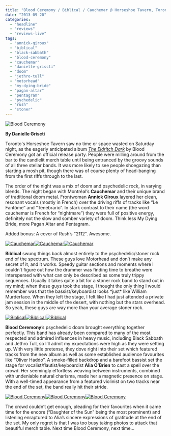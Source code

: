 ```yaml
---
title: "Blood Ceremony / Biblical / Cauchemar @ Horseshoe Tavern, Toronto ON, September 14, 2013"
date: "2013-09-20"
categories: 
  - "headline"
  - "reviews"
  - "reviews-live"
tags: 
  - "annick-giroux"
  - "biblical"
  - "black-sabbath"
  - "blood-ceremony"
  - "cauchemar"
  - "danielle-griscti"
  - "doom"
  - "jethro-tull"
  - "motorhead"
  - "my-dying-bride"
  - "pagan-altar"
  - "pentagram"
  - "pychedelic"
  - "rush"
  - "stoner"
---
```


![Blood Ceremony](http://www.hellbound.ca/wp-content/uploads/2013/09/bc-2-590x393.jpg)

**By Danielle Griscti**

Toronto's Horseshoe Tavern saw no time or space wasted on Saturday night, as the eagerly anticipated album [_The Eldritch Dark_](http://www.hellbound.ca/2013/06/blood-ceremony-the-eldritch-dark/) by Blood Ceremony got an official release party. People were milling around from the bar to the candlelit merch table until being entranced by the groovy sounds of all three stellar bands. It was more likely to see people shoegazing than starting a mosh pit, though there was of course plenty of head-banging from the first riffs through to the last.

The order of the night was a mix of doom and psychedelic rock, in varying blends. The night began with Montréal’s **Cauchemar** and their unique brand of traditional doom metal. Frontwoman **Annick Giroux** layered her clean, resonant vocals (mostly in French) over the driving riffs of tracks like “Le Fantôme” and “Tenebrario”. In stark contrast to their name (the word cauchemar is French for “nightmare”) they were full of positive energy, definitely not the slow and somber variety of doom. Think less My Dying Bride, more Pagan Altar and Pentagram.

Added bonus: A cover of Rush’s "2112". Awesome.

[![Cauchemar](http://www.hellbound.ca/wp-content/uploads/2013/09/c-3-182x182.jpg)](http://www.hellbound.ca/wp-content/uploads/2013/09/c-3.jpg)[![Cauchemar](http://www.hellbound.ca/wp-content/uploads/2013/09/c-2-182x182.jpg)](http://www.hellbound.ca/wp-content/uploads/2013/09/c-2.jpg)[![Cauchemar](http://www.hellbound.ca/wp-content/uploads/2013/09/c-1-182x182.jpg)](http://www.hellbound.ca/wp-content/uploads/2013/09/c-1.jpg)

**Biblical** swung things back almost entirely to the psychedelic/stoner rock end of the spectrum. These guys love Motorhead and don’t make any secret of it, and it works. Speedy guitar sections and moments where I couldn’t figure out how the drummer was finding time to breathe were interspersed with what can only be described as some truly trippy sequences. Usually it takes quite a bit for a stoner rock band to stand out in my mind; when these guys took the stage, I thought the only thing I would remember was that the bassist/keyboardist looks \*just\* like William Murderface. When they left the stage, I felt like I had just attended a private jam session in the middle of the desert, with nothing but the stars overhead. So yeah, these guys are way more than your average stoner rock.

[![Biblical](http://www.hellbound.ca/wp-content/uploads/2013/09/b-3-182x182.jpg)](http://www.hellbound.ca/wp-content/uploads/2013/09/b-3.jpg)[![Biblical](http://www.hellbound.ca/wp-content/uploads/2013/09/b-2-182x182.jpg)](http://www.hellbound.ca/wp-content/uploads/2013/09/b-2.jpg)[![Biblical](http://www.hellbound.ca/wp-content/uploads/2013/09/b-1-182x182.jpg)](http://www.hellbound.ca/wp-content/uploads/2013/09/b-1.jpg)

**Blood Ceremony**’s psychedelic doom brought everything together perfectly. This band has already been compared to many of the most respected and admired influences in heavy music, including Black Sabbath and Jethro Tull, so I’ll admit my expectations were high as they were setting up. With very little pretense, they dove right into their set which featured tracks from the new album as well as some established audience favourites like “Oliver Haddo”. A smoke-filled backdrop and a barefoot bassist set the stage for vocalist/flautist/keyboardist **Alia O’Brien** to cast a spell over the crowd. Her seemingly effortless weaving between instruments, combined with undeniable natural charisma, made her a magnetic presence on stage. With a well-timed appearance from a featured violinist on two tracks near the end of the set, the band really hit their stride.

[![Blood Ceremony](http://www.hellbound.ca/wp-content/uploads/2013/09/bc-4-182x182.jpg)](http://www.hellbound.ca/wp-content/uploads/2013/09/bc-4.jpg)[![Blood Ceremony](http://www.hellbound.ca/wp-content/uploads/2013/09/bc-3-182x182.jpg)](http://www.hellbound.ca/wp-content/uploads/2013/09/bc-3.jpg)[![Blood Ceremony](http://www.hellbound.ca/wp-content/uploads/2013/09/bc-1-182x182.jpg)](http://www.hellbound.ca/wp-content/uploads/2013/09/bc-1.jpg)

The crowd couldn’t get enough, pleading for their favourites when it came time for the encore (“Daughter of the Sun” being the most prominent) and listening enraptured to Alia’s sincere expressions of gratitude at the end of the set. My only regret is that I was too busy taking photos to attack that beautiful merch table. Next time Blood Ceremony, next time…
